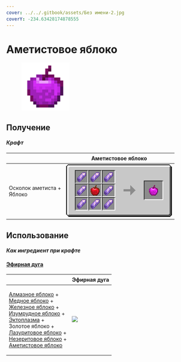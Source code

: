 ```yaml
---
cover: ../../.gitbook/assets/Без имени-2.jpg
coverY: -234.63428174878555
---
```


# Аметистовое яблоко

<figure><img src="../../.gitbook/assets/chorus_128.png" alt=""><figcaption></figcaption></figure>

## Получение

#### _Крафт_

| ㅤ                                   |  Аметистовое яблоко                   |
| ----------------------------------- | ------------------------------------- |
| <p>Осколок аметиста +<br>Яблоко</p> | ![](../../.gitbook/assets/chorus.png) |

## Использование

#### _Как ингредиент при крафте_

#### [Эфирная дуга](ethereal_arc.md)

| ㅤ                                                                                                                                                                                                                                                                                                                                                                                                         |  Эфирная дуга                                |
| --------------------------------------------------------------------------------------------------------------------------------------------------------------------------------------------------------------------------------------------------------------------------------------------------------------------------------------------------------------------------------------------------------- | -------------------------------------------- |
| <p><a href="diamond.md">Алмазное яблоко</a> +<br><a href="_slowfall.md">Медное яблоко</a> +<br><a href="iron.md">Железное яблоко</a> +<br><a href="emerald.md">Изумрудное яблоко</a> +<br><a href="ectoplasm.md">Эктоплазма</a> +<br>Золотое яблоко +<br><a href="lapis.md">Лазуритовое яблоко</a> +<br><a href="chocolate.md">Незеритовое яблоко</a> +<br><a href="chorus.md">Аметистовое яблоко</a></p> | ![](../../.gitbook/assets/ethereal\_arc.png) |

